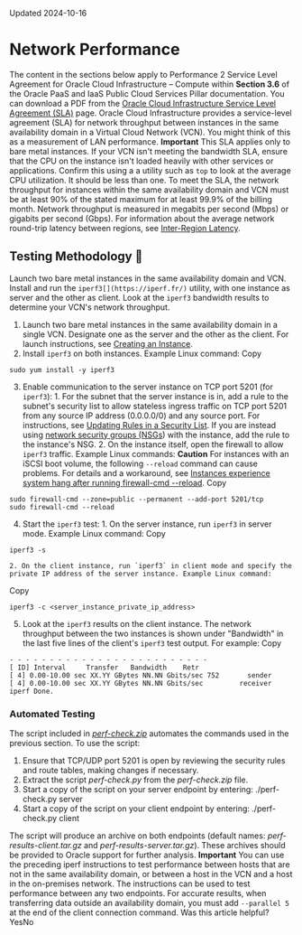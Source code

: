 Updated 2024-10-16
# Network Performance
The content in the sections below apply to Performance 2 Service Level Agreement for Oracle Cloud Infrastructure – Compute within **Section 3.6** of the Oracle PaaS and IaaS Public Cloud Services Pillar documentation. You can download a PDF from the [Oracle Cloud Infrastructure Service Level Agreement (SLA)](https://www.oracle.com/cloud/sla/) page.
Oracle Cloud Infrastructure provides a service-level agreement (SLA) for network throughput between instances in the same availability domain in a Virtual Cloud Network (VCN). You might think of this as a measurement of LAN performance.
**Important** This SLA applies only to bare metal instances. 
If your VCN isn't meeting the bandwidth SLA, ensure that the CPU on the instance isn't loaded heavily with other services or applications. Confirm this using a a utility such as `top` to look at the average CPU utilization. It should be less than one.
To meet the SLA, the network throughput for instances within the same availability domain and VCN must be at least 90% of the stated maximum for at least 99.9% of the billing month. Network throughput is measured in megabits per second (Mbps) or gigabits per second (Gbps).
For information about the average network round-trip latency between regions, see [Inter-Region Latency](https://docs.oracle.com/en-us/iaas/Content/Network/Concepts/inter_region_latency.htm#inter_region_latency "View the Inter-Region Latency dashboard in the Console. The dashboard provides the average network round-trip latency \(round-trip time or RTT\) for all pairs of regions in an Oracle Cloud Infrastructure realm. In realms with only one region, the Inter-Region Latency dashboard isn't available.").
## Testing Methodology 🔗 
Launch two bare metal instances in the same availability domain and VCN. Install and run the `iperf3[](https://iperf.fr/)` utility, with one instance as server and the other as client. Look at the `iperf3` bandwidth results to determine your VCN's network throughput.
  1. Launch two bare metal instances in the same availability domain in a single VCN. Designate one as the server and the other as the client. For launch instructions, see [Creating an Instance](https://docs.oracle.com/iaas/Content/Compute/Tasks/launchinginstance.htm).
  2. Install `iperf3` on both instances. Example Linux command:
Copy
```
sudo yum install -y iperf3
```

  3. Enable communication to the server instance on TCP port 5201 (for `iperf3`):
    1. For the subnet that the server instance is in, add a rule to the subnet's security list to allow stateless ingress traffic on TCP port 5201 from any source IP address (0.0.0.0/0) and any source port. For instructions, see [Updating Rules in a Security List](https://docs.oracle.com/en-us/iaas/Content/Network/Concepts/update-securitylist.htm#update-securitylist "Update the rules used in a security list in a Virtual Cloud Network \(VCN\)."). If you are instead using [network security groups (NSGs](https://docs.oracle.com/en-us/iaas/Content/Network/Concepts/networksecuritygroups.htm#Network_Security_Groups)) with the instance, add the rule to the instance's NSG.
    2. On the instance itself, open the firewall to allow `iperf3` traffic. Example Linux commands:
**Caution** For instances with an iSCSI boot volume, the following `--reload` command can cause problems. For details and a workaround, see [Instances experience system hang after running firewall-cmd --reload](https://docs.oracle.com/iaas/Content/Compute/known-issues.htm#firewallReload).
Copy
```
sudo firewall-cmd --zone=public --permanent --add-port 5201/tcp
sudo firewall-cmd --reload
```

  4. Start the `iperf3` test:
    1. On the server instance, run `iperf3` in server mode. Example Linux command:
Copy
```
iperf3 -s
```

    2. On the client instance, run `iperf3` in client mode and specify the private IP address of the server instance. Example Linux command:
Copy
```
iperf3 -c <server_instance_private_ip_address>
```

  5. Look at the `iperf3` results on the client instance. The network throughput between the two instances is shown under "Bandwidth" in the last five lines of the client's `iperf3` test output. For example: 
Copy
```
- - - - - - - - - - - - - - - - - - - - - - - - -
[ ID] Interval     Transfer   Bandwidth    Retr
[ 4] 0.00-10.00 sec XX.YY GBytes NN.NN Gbits/sec 752       sender
[ 4] 0.00-10.00 sec XX.YY GBytes NN.NN Gbits/sec         receiver
iperf Done.

```



### Automated Testing
The script included in [_perf-check.zip_](https://docs.oracle.com/iaas/Content/Resources/Assets/perf-check.zip) automates the commands used in the previous section. To use the script:
  1. Ensure that TCP/UDP port 5201 is open by reviewing the security rules and route tables, making changes if necessary.
  2. Extract the script _perf-check.py_ from the _perf-check.zip_ file.
  3. Start a copy of the script on your server endpoint by entering: 
./perf-check.py server
  4. Start a copy of the script on your client endpoint by entering: 
./perf-check.py client <server address>


The script will produce an archive on both endpoints (default names: _perf-results-client.tar.gz_ and _perf-results-server.tar.gz_). These archives should be provided to Oracle support for further analysis.
**Important** You can use the preceding iperf instructions to test performance between hosts that are not in the same availability domain, or between a host in the VCN and a host in the on-premises network. The instructions can be used to test performance between any two endpoints. For accurate results, when transferring data outside an availability domain, you must add `--parallel 5` at the end of the client connection command. 
Was this article helpful?
YesNo

